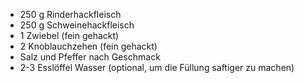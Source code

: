 - 250 g Rinderhackfleisch
- 250 g Schweinehackfleisch
- 1 Zwiebel (fein gehackt)
- 2 Knoblauchzehen (fein gehackt)
- Salz und Pfeffer nach Geschmack
- 2-3 Esslöffel Wasser (optional, um die Füllung saftiger zu machen)
